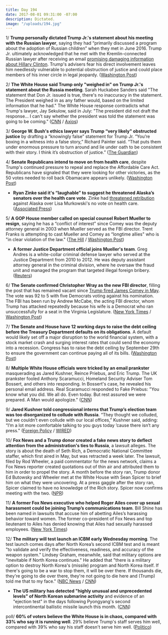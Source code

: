 ```yaml
---
title: Day 194
date: 2017-08-01 09:31:00 -07:00
description: Dictated.
image: "/uploads/194.jpg"
---
```


1/ **Trump personally dictated Trump Jr.'s statement about his meeting with the Russian lawyer**, saying they had “primarily discussed a program about the adoption of Russian children” when they met in June 2016. Trump Jr. ultimately acknowledged that he met with the Kremlin-connected Russian lawyer after receiving an email [promising damaging information about Hillary Clinton](https://whatthefuckjusthappenedtoday.com/2017/07/10/Day-172/#1-donald-trump-jr-met-with-a-kremlin). Trump's advisers fear his direct involvement leaves him needlessly vulnerable to potential obstruction of justice and could place members of his inner circle in legal jeopardy. ([Washington Post](https://www.washingtonpost.com/politics/trump-dictated-sons-misleading-statement-on-meeting-with-russian-lawyer/2017/07/31/04c94f96-73ae-11e7-8f39-eeb7d3a2d304_story.html))

2/ **The White House said Trump only "weighed in" on Trump Jr.'s statement about the Russia meeting**. Sarah Huckabee Sanders said "The statement that Don Jr. issued is true, there's no inaccuracy in the statement. The President weighed in as any father would, based on the limited information that he had." The White House response contradicts what Trump's lawyer, Jay Sekulow, said in July: "The president did not draft the response... I can't say whether the president was told the statement was going to be coming." ([CNN](http://www.cnn.com/2017/08/01/politics/trump-russia-meeting-statement/index.html) / [Axios](https://www.axios.com/report-trump-involvement-in-statement-on-son-carries-legal-risks-2467739248.html))

3/ **George W. Bush's ethics lawyer says Trump “very likely" obstructed justice** by drafting a “knowingly false” statement for Trump Jr. “You’re boxing in a witness into a false story,” Richard Painter said. “That puts them under enormous pressure to turn around and lie under oath to be consistent with their story. I think it’s obstruction of justice.” ([The Guardian](https://www.theguardian.com/us-news/2017/aug/01/trump-russia-statement-richard-painter-obstruction-justice))

4/ **Senate Republicans intend to move on from health care**, despite Trump's continued pressure to repeal and replace the Affordable Care Act. Republicans have signaled that they were looking for other victories, as the 50 votes needed to roll back Obamacare appears unlikely. ([Washington Post](https://www.washingtonpost.com/powerpost/gop-leaders-say-its-time-for-senate-to-move-on-from-health-care/2017/07/31/d6000d3c-760d-11e7-9eac-d56bd5568db8_story.html))

* **Ryan Zinke said it's “laughable” to suggest he threatened Alaska’s senators over the health care vote**. Zinke had [threatened retribution](https://whatthefuckjusthappenedtoday.com/2017/07/27/day-189/#5-the-trump-administration-threatene) against Alaska over Lisa Murkowski's no vote on health care. ([Associated Press](https://apnews.com/41c2797793b24c71a88f429ea8626ee5))

5/ **A GOP House member called on special counsel Robert Mueller to resign**, saying he has a “conflict of interest” since Comey was the deputy attorney general in 2003 when Mueller served as the FBI director. Trent Franks is attempting to cast Mueller and Comey as “longtime allies" who is "in clear violation of the law." ([The Hill](http://thehill.com/homenews/house/344711-gop-house-member-calls-on-mueller-to-resign) / [Washington Post](https://www.washingtonpost.com/news/powerpost/wp/2017/08/01/another-conservative-house-republican-calls-on-mueller-to-resign/))

* **A former Justice Department official joins Mueller's team**. Greg Andres is a white-collar criminal defense lawyer who served at the Justice Department from 2010 to 2012. He was deputy assistant attorney general in the criminal division, where he oversaw the fraud unit and managed the program that targeted illegal foreign bribery. ([Reuters](https://www.reuters.com/article/us-usa-trump-russia-lawyer-exclusive-idUSKBN1AH5F9))

6/ **The Senate confirmed Christopher Wray as the new FBI director**, filling the post that has remained vacant since [Trump fired James Comey in May](https://whatthefuckjusthappenedtoday.com/2017/05/09/Day-110/). The vote was 92 to 5 with five Democrats voting against his nomination. The FBI has been run by Andrew McCabe, the acting FBI director, whom Trump has attacked repeatedly because his wife is a Democrat who ran unsuccessfully for a seat in the Virginia Legislature. ([New York Times](https://www.nytimes.com/2017/08/01/us/politics/chris-wray-fbi-director-confirmed.html) / [Washington Post](https://www.washingtonpost.com/powerpost/senate-confirms-christopher-a-wray-as-next-fbi-director/2017/08/01/63ce5998-76f4-11e7-8f39-eeb7d3a2d304_story.html))

7/ **The Senate and House have 12 working days to raise the debt ceiling before the Treasury Department defaults on its obligations**. A default would likely set off a major disruption to the world financial system, with a stock market crash and surging interest rates that could send the economy into a recession. Congress has to raise the debt ceiling by September 29th to ensure the government can continue paying all of its bills. ([Washington Post](https://www.washingtonpost.com/news/wonk/wp/2017/08/01/debt-ceiling-talks-between-white-house-senate-break-up-with-no-progress/))

8/ **Multiple White House officials were tricked by an email prankster** masquerading as Jared Kushner, Reince Priebus, and Eric Trump. The UK prankster fooled Anthony Scaramucci, Homeland Security Adviser Tom Bossert, and others into responding. In Bossert's case, he revealed his personal email address. Real Scaramucci responded to Fake Priebus: "You know what you did. We all do. Even today. But rest assured we were prepared. A Man would apologize." ([CNN](http://www.cnn.com/2017/07/31/politics/white-house-officials-tricked-by-email-prankster/index.html))

9/ **Jared Kushner told congressional interns that Trump’s election team was too disorganized to collude with Russia**. “They thought we colluded, but we couldn’t even collude with our local offices,” Kushner said, adding: “I’m a lot more comfortable talking to you guys today ’cause there isn’t any press." ([Foreign Policy](http://foreignpolicy.com/2017/07/31/kusher-to-interns-trump-team-too-disorganized-to-collude-with-russia/) / [WIRED](https://www.wired.com/story/jared-kushner-middle-east/))

10/ **Fox News and a Trump donor created a fake news story to deflect attention from the administration's ties to Russia**, a lawsuit alleges. The story is about the death of Seth Rich, a Democratic National Committee staffer, which first aired in May, but was retracted a week later. The lawsuit, filed by Rod Wheeler, a paid commentator for the news network, claims a Fox News reporter created quotations out of thin air and attributed them to him in order to propel the story. A month before the story ran, Trump donor Ed Butowsky and Wheeler met at the White House with Sean Spicer to brief him on what they were uncovering. At a press gaggle after the story ran, Spicer claimed to have no knowledge of the Rich story. Spicer now confirms meeting with the two. ([NPR](http://www.npr.org/2017/08/01/540783715/lawsuit-alleges-fox-news-and-trump-supporter-created-fake-news-story))

11/ **A former Fox News executive who helped Roger Ailes cover up sexual harassment could be joining Trump’s communications team**. Bill Shine has been named in lawsuits that accuse him of abetting Ailes’s harassing behavior toward women. The former co-president of Fox News and top lieutenant to Ailes has denied knowing that Ailes had sexually harassed employees. ([New York Times](https://www.nytimes.com/2017/08/01/business/media/bill-shine-fox-news-white-house.html))

12/ **The military will test launch an ICBM early Wednesday morning**. The test launch comes days after North Korea’s second ICBM test and is meant "to validate and verify the effectiveness, readiness, and accuracy of the weapon system." Lindsey Graham, meanwhile, said that military options are "inevitable if North Korea continues." He added that "there is a military option to destroy North Korea's (missile) program and North Korea itself. If there's going to be a war to stop them, it will be over there. If thousands die, they're going to die over there, they're not going to die here and (Trump) told me that to my face." ([NBC News](http://www.nbcnews.com/politics/national-security/us-test-icbm-tensions-rise-north-korea-n788481) / [CNN](http://www.cnn.com/2017/08/01/politics/lindsey-graham-north-korea-donald-trump-white-house/index.html))

* **The US military has detected "highly unusual and unprecedented levels" of North Korean submarine activity** and evidence of an "ejection test" in the days following Pyongyang's second intercontinental ballistic missile launch this month. ([CNN](http://www.cnn.com/2017/07/31/politics/north-korea-ejection-test-submarine-activity/))

poll/ **60% of voters believe the White House is in chaos, compared with 33% who say it is running well**. 29% believe Trump's staff serves him well, compared with 39% who say his staff doesn't serve him well. ([Politico](http://www.politico.com/story/2017/07/31/white-house-chaos-poll-241180))
